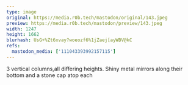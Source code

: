 ```yaml
---
type: image
original: https://media.r0b.tech/mastodon/original/143.jpeg
preview: https://media.r0b.tech/mastodon/preview/143.jpeg
width: 1247
height: 1662
blurhash: UsG+%Zt6xvay?woeozf6%1jZaej[ayWBV@kC
refs:
  mastodon_media: ['111043393992157115']
---
```


3 vertical columns,all differing heights. Shiny metal mirrors along their bottom and a stone cap atop each
